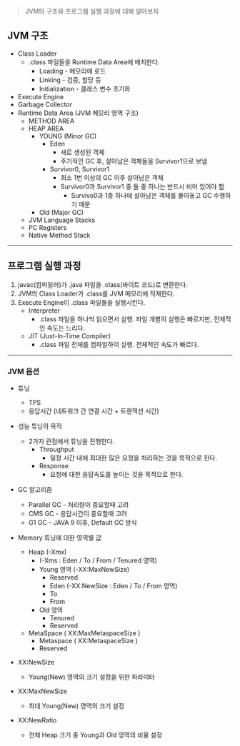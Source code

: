 > JVM의 구조와 프로그램 실행 과정에 대해 알아보자

## JVM 구조
- Class Loader
    - .class 파일들을 Runtime Data Area에 배치한다.
        - Loading - 메모리에 로드
        - Linking - 검증, 할당 등
        - Initialization - 클래스 변수 초기화
- Execute Engine
- Garbage Collector
- Runtime Data Area (JVM 메모리 영역 구조)
    - METHOD AREA
    - HEAP AREA
        - YOUNG (Minor GC)
            - Eden
                - 새로 생성된 객체
                - 주기적인 GC 후, 살아남은 객체들을 Survivor1으로 보냄
            - Survivor0, Survivor1
                - 최소 1번 이상의 GC 이후 살아남은 객체
                - Survivor0과 Survivor1 중 둘 중 하나는 반드시 비어 있어야 함
                    - Survivo0과 1중 하나에 살아남은 객체를 몰아놓고 GC 수행하기 때문
        - Old (Major GC)
    - JVM Language Stacks
    - PC Registers
    - Native Method Stack

---

## 프로그램 실행 과정
1. javac(컴파일러)가 .java 파일을 .class(바이트 코드)로 변환한다.
2. JVM의 Class Loader가 .class를 JVM 메모리에 적재한다.
3. Execute Engine이 .class 파일들을 실행시킨다.
   - Interpreter
     - .class 파일을 하나씩 읽으면서 실행. 파일 개별의 실행은 빠르지만, 전체적인 속도는 느리다.
   - JIT (Just-In-Time Compiler)
     - .class 파일 전체를 컴파일하여 실행. 전체적인 속도가 빠르다.

---

### JVM 옵션
- 튜닝
  - TPS
  - 응답시간 (네트워크 간 연결 시간 + 트랜잭션 시간)


- 성능 튜닝의 목적
  - 2가지 관점에서 튜닝을 진행한다.
    - Throughput
      - 일정 시간 내에 최대한 많은 요청을 처리하는 것을 목적으로 한다.
    - Response
      - 요청에 대한 응답속도를 높이는 것을 목적으로 한다.

- GC 알고리즘
  - Parallel GC - 처리량이 중요할때 고려
  - CMS GC - 응답시간이 중요할때 고려
  - G1 GC - JAVA 9 이후, Default GC 방식

- Memory 튜닝에 대한 영역별 값
  - Heap (-Xmx)
    - (-Xms : Eden / To / From / Tenured 영역) 
    - Young 영역 (-XX:MaxNewSize)
      - Reserved
      - Eden (-XX:NewSize : Eden / To / From 영역)
      - To
      - From
    - Old 영역
      - Tenured
      - Reserved
  - MetaSpace ( XX:MaxMetaspaceSize )
    - Metaspace ( XX:MetaspaceSize )
    - Reserved

- XX:NewSize
  - Young(New) 영역의 크기 설정을 위한 파라미터
- XX:MaxNewSize
  - 최대 Young(New) 영역의 크기 설정
- XX:NewRatio
  - 전체 Heap 크기 중 Young과 Old 영역의 비율 설정 